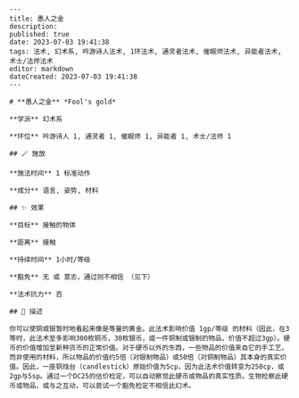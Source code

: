 
    ---
    title: 愚人之金
    description: 
    published: true
    date: 2023-07-03 19:41:38
    tags: 法术, 幻术系, 吟游诗人法术, 1环法术, 通灵者法术, 催眠师法术, 异能者法术, 术士/法师法术
    editor: markdown
    dateCreated: 2023-07-03 19:41:38
    ---

    # **愚人之金** *Fool's gold*

    **学派** 幻术系 

    **环位** 吟游诗人 1, 通灵者 1, 催眠师 1, 异能者 1, 术士/法师 1

    ## 🪄 施放

    **施法时间** 1 标准动作

    **成分** 语言, 姿势, 材料

    ## ✨ 效果 

    **目标** 接触的物体 

    **距离** 接触  

    **持续时间** 1小时/等级 

    **豁免** 无 或 意志，通过则不相信 （见下）

    **法术抗力** 否

    ## 📖 描述

    你可以使铜或银暂时地看起来像是等量的黄金。此法术影响价值 1gp/等级 的材料（因此，在3等时，此法术至多影响300枚铜币，30枚银币，或一件铜制或银制的物品，价值不超过3gp）。硬币的价值增加至新种货币的正常价值。对于硬币以外的东西，一些物品的价值来自它的手工艺，而非使用的材料，所以物品的价值约5倍（对银制物品）或50倍（对铜制物品）其本身的真实价值。因此，一座铜烛台（candlestick）原始价值为5cp，因为此法术价值转变为250cp，或2gp与5sp。通过一个DC25的估价检定，可以自动察觉此硬币或物品的真实性质。生物检察此硬币或物品，或与之互动，可以尝试一个豁免检定不相信此幻术。
    